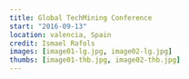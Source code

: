 ```yaml
---
title: Global TechMining Conference
start: "2016-09-13"
location: valencia, Spain
credit: Ismael Rafols
images: [image01-lg.jpg, image02-lg.jpg]
thumbs: [image01-thb.jpg, image02-thb.jpg]
---
```

